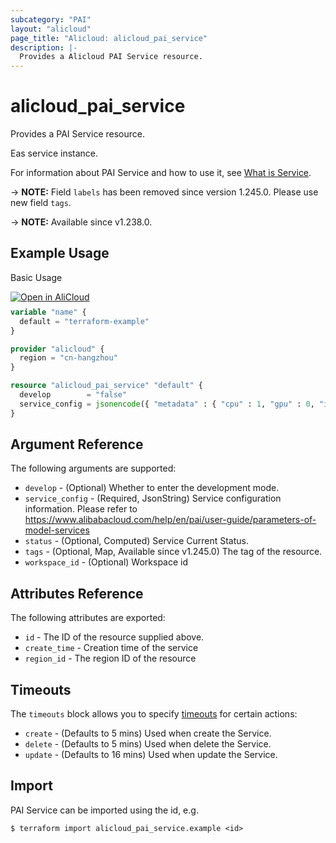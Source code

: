 ```yaml
---
subcategory: "PAI"
layout: "alicloud"
page_title: "Alicloud: alicloud_pai_service"
description: |-
  Provides a Alicloud PAI Service resource.
---
```


# alicloud_pai_service

Provides a PAI Service resource.

Eas service instance.

For information about PAI Service and how to use it, see [What is Service](https://www.alibabacloud.com/help/en/pai/developer-reference/api-eas-2021-07-01-createservice).

-> **NOTE:** Field `labels` has been removed since version 1.245.0. Please use new field `tags`.

-> **NOTE:** Available since v1.238.0.

## Example Usage

Basic Usage

<div style="display: block;margin-bottom: 40px;"><div class="oics-button" style="float: right;position: absolute;margin-bottom: 10px;">
  <a href="https://api.aliyun.com/terraform?resource=alicloud_pai_service&exampleId=caf7b11d-148a-9e8f-649f-42377d0e81610fcd8aba&activeTab=example&spm=docs.r.pai_service.0.caf7b11d14&intl_lang=EN_US" target="_blank">
    <img alt="Open in AliCloud" src="https://img.alicdn.com/imgextra/i1/O1CN01hjjqXv1uYUlY56FyX_!!6000000006049-55-tps-254-36.svg" style="max-height: 44px; max-width: 100%;">
  </a>
</div></div>

```terraform
variable "name" {
  default = "terraform-example"
}

provider "alicloud" {
  region = "cn-hangzhou"
}

resource "alicloud_pai_service" "default" {
  develop        = "false"
  service_config = jsonencode({ "metadata" : { "cpu" : 1, "gpu" : 0, "instance" : 1, "memory" : 2000, "name" : "tfexample", "rpc" : { "keepalive" : 70000 } }, "model_path" : "http://eas-data.oss-cn-shanghai.aliyuncs.com/processors/echo_processor_release.tar.gz", "processor_entry" : "libecho.so", "processor_path" : "http://eas-data.oss-cn-shanghai.aliyuncs.com/processors/echo_processor_release.tar.gz", "processor_type" : "cpp" })
}
```

## Argument Reference

The following arguments are supported:
* `develop` - (Optional) Whether to enter the development mode.
* `service_config` - (Required, JsonString) Service configuration information. Please refer to https://www.alibabacloud.com/help/en/pai/user-guide/parameters-of-model-services
* `status` - (Optional, Computed) Service Current Status.
* `tags` - (Optional, Map, Available since v1.245.0) The tag of the resource.
* `workspace_id` - (Optional) Workspace id

## Attributes Reference

The following attributes are exported:
* `id` - The ID of the resource supplied above.
* `create_time` - Creation time of the service
* `region_id` - The region ID of the resource

## Timeouts

The `timeouts` block allows you to specify [timeouts](https://www.terraform.io/docs/configuration-0-11/resources.html#timeouts) for certain actions:
* `create` - (Defaults to 5 mins) Used when create the Service.
* `delete` - (Defaults to 5 mins) Used when delete the Service.
* `update` - (Defaults to 16 mins) Used when update the Service.

## Import

PAI Service can be imported using the id, e.g.

```shell
$ terraform import alicloud_pai_service.example <id>
```